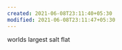 ```yaml
---
created: 2021-06-08T23:11:40+05:30
modified: 2021-06-08T23:11:47+05:30
---
```


worlds largest salt flat

